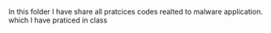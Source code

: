 In this folder I have share all pratcices codes realted to malware application. which I have praticed in class  
